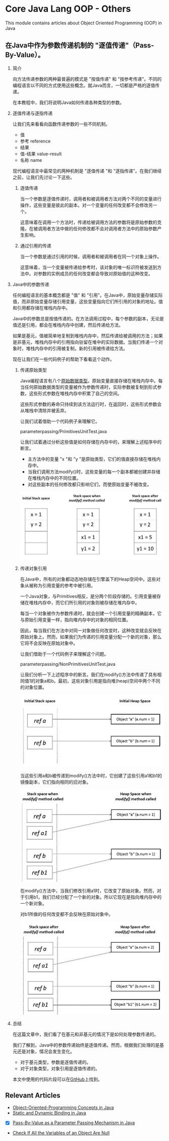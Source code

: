 # Core Java Lang OOP - Others

This module contains articles about Object Oriented Programming (OOP) in Java

## 在Java中作为参数传递机制的 "逐值传递"（Pass-By-Value）。

1. 简介

    向方法传递参数的两种最普遍的模式是 "按值传递" 和 "按参考传递"。不同的编程语言以不同的方式使用这些概念。就Java而言，一切都是严格的逐值传递。

    在本教程中，我们将说明Java如何传递各种类型的参数。

2. 逐值传递与逐指传递

    让我们先来看看向函数传递参数的一些不同机制。

    - 值
    - 参考 reference
    - 结果
    - 值-结果 value-result
    - 名称 name

    现代编程语言中最常见的两种机制是 "逐值传递 "和 "逐指传递"。在我们继续之前，让我们先讨论一下这些。

    1. 逐值传递

        当一个参数是逐值传递时，调用者和被调用者方法对两个不同的变量进行操作，这些变量是彼此的副本。对一个变量的任何改变都不会修改另一个。

        这意味着在调用一个方法时，传递给被调用方法的参数将是原始参数的克隆。在被调用者方法中做的任何修改都不会对调用者方法中的原始参数产生影响。

    2. 通过引用的传递

        当一个参数是通过引用的时候，调用者和被调用者在同一个对象上操作。

        这意味着，当一个变量被传递给参考时，该对象的唯一标识符被发送到方法中。对参数的实例成员的任何改变都会导致对原始值的这种改变。

3. Java中的参数传递

    任何编程语言的基本概念都是 "值" 和 "引用"。在Java中，原始变量存储实际值，而非原始变量存储引用变量，这些变量指向它们所引用的对象的地址。值和引用都存储在堆栈内存中。

    Java中的参数总是按值传递的。在方法调用过程中，每个参数的副本，无论是值还是引用，都会在堆栈内存中创建，然后传递给方法。

    如果是基元，值被简单地复制到堆栈内存中，然后传递给被调用的方法；如果是非基元，堆栈内存中的引用指向驻留在堆中的实际数据。当我们传递一个对象时，堆栈内存中的引用被复制，新的引用被传递给方法。

    现在让我们在一些代码例子的帮助下看看这个动作。

    1. 传递原始类型

        Java编程语言有八个[原始数据类型](https://www.baeldung.com/java-primitives)。原始变量直接存储在堆栈内存中。每当任何原始数据类型的变量被作为参数传递时，实际参数被复制到形式参数，这些形式参数在堆栈内存中积累了自己的空间。

        这些形式参数的寿命只持续到该方法运行时，在返回时，这些形式参数会从堆栈中清除并被丢弃。

        让我们试着借助一个代码例子来理解它。

        parameterpassing/PrimitivesUnitTest.java

        让我们试着通过分析这些值是如何存储在内存中的，来理解上述程序中的断言。

        - 主方法中的变量 "x "和 "y "是原始类型，它们的值直接存储在堆栈内存中。
        - 当我们调用方法modify()时，这些变量的每一个副本都被创建并存储在堆栈内存中的不同位置。
        - 对这些副本的任何修改都只影响它们，而使原始变量不被改变。

        ![pass by value primitives](./pic/baeldung_-_pass_by_value_-_passing_primitives.jpg)

    2. 传递对象引用

        在Java中，所有的对象都动态地存储在引擎盖下的Heap空间中。这些对象从被称为引用变量的参考中被引用。

        一个Java对象，与Primitives相反，是分两个阶段存储的。引用变量被存储在堆栈内存中，而它们所引用的对象则被存储在堆内存中。

        每当一个对象被作为参数传递时，就会创建一个引用变量的精确副本，它与原始引用变量一样，指向堆内存中的对象的相同位置。

        因此，每当我们在方法中对同一对象做任何改变时，这种改变就会反映在原始对象上。然而，如果我们为传递的引用变量分配一个新的对象，那么它将不会反映在原始对象中。

        让我们借助于一个代码例子来理解这个问题。

        parameterpassing/NonPrimitivesUnitTest.java

        让我们分析一下上述程序中的断言。我们在modify()方法中传递了具有相同值1的对象a和b。最初，这些对象引用是指向堆(heap)空间中两个不同的对象位置。

        ![pass by value initial](./pic/baeldung_-_pass_by_value_-_passing_primitives_-_initial.jpg)

        当这些引用a和b被传递到modify()方法中时，它创建了这些引用a1和b1的镜像副本，它们指向相同的旧对象。

        ![_before_method_ca](./pic/baeldung_-_pass_by_value_-_passing_primitives_-_before_method_ca.jpg)

        在modify()方法中，当我们修改引用a1时，它改变了原始对象。然而，对于引用b1，我们已经分配了一个新的对象。所以它现在是指向堆内存中的一个新对象。

        对b1所做的任何改变都不会反映在原始对象中。

        ![_after_method_cal](./pic/baeldung_-_pass_by_value_-_passing_primitives_-_after_method_cal.jpg)

4. 总结

    在这篇文章中，我们看了在基元和非基元的情况下是如何处理参数传递的。

    我们了解到，Java中的参数传递始终是逐值传递。然而，根据我们处理的是基元还是对象，情况会发生变化。

    - 对于基元类型，参数是逐值传递的。
    - 对于对象类型，对象引用是逐值传递的。

    本文中使用的代码片段可以在[GitHub](https://github.com/eugenp/tutorials/tree/master/core-java-modules/core-java-lang-oop-others)上找到。

## Relevant Articles

- [Object-Oriented-Programming Concepts in Java](https://www.baeldung.com/java-oop)
- [Static and Dynamic Binding in Java](https://www.baeldung.com/java-static-dynamic-binding)
- [x] [Pass-By-Value as a Parameter Passing Mechanism in Java](https://www.baeldung.com/java-pass-by-value-or-pass-by-reference)
- [Check If All the Variables of an Object Are Null](https://www.baeldung.com/java-check-all-variables-object-null)
